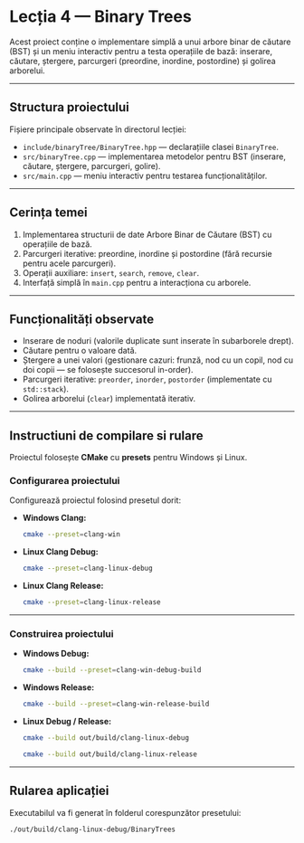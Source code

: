 # Lecția 4 — Binary Trees

Acest proiect conține o implementare simplă a unui arbore binar de căutare (BST) și un meniu interactiv pentru a testa operațiile de bază: inserare, căutare, ștergere, parcurgeri (preordine, inordine, postordine) și golirea arborelui.

---

## Structura proiectului

Fișiere principale observate în directorul lecției:

- `include/binaryTree/BinaryTree.hpp` — declarațiile clasei `BinaryTree`.
- `src/binaryTree.cpp` — implementarea metodelor pentru BST (inserare, căutare, ștergere, parcurgeri, golire).
- `src/main.cpp` — meniu interactiv pentru testarea funcționalităților.

---

## Cerința temei

1. Implementarea structurii de date Arbore Binar de Căutare (BST) cu operațiile de bază.
2. Parcurgeri iterative: preordine, inordine și postordine (fără recursie pentru acele parcurgeri).
3. Operații auxiliare: `insert`, `search`, `remove`, `clear`.
4. Interfață simplă în `main.cpp` pentru a interacționa cu arborele.

---

## Funcționalități observate

- Inserare de noduri (valorile duplicate sunt inserate în subarborele drept).
- Căutare pentru o valoare dată.
- Ștergere a unei valori (gestionare cazuri: frunză, nod cu un copil, nod cu doi copii — se folosește succesorul in-order).
- Parcurgeri iterative: `preorder`, `inorder`, `postorder` (implementate cu `std::stack`).
- Golirea arborelui (`clear`) implementată iterativ.

---

## Instructiuni de compilare si rulare

Proiectul folosește **CMake** cu **presets** pentru Windows și Linux.

### Configurarea proiectului

Configurează proiectul folosind presetul dorit:

- **Windows Clang:**
    ```bash
    cmake --preset=clang-win
    ```

- **Linux Clang Debug:**
    ```bash
    cmake --preset=clang-linux-debug
    ```

- **Linux Clang Release:**
    ```bash
    cmake --preset=clang-linux-release
    ```

---

### Construirea proiectului

- **Windows Debug:**
    ```bash
    cmake --build --preset=clang-win-debug-build
    ```

- **Windows Release:**
    ```bash
    cmake --build --preset=clang-win-release-build
    ```

- **Linux Debug / Release:**
    ```bash
    cmake --build out/build/clang-linux-debug
    ```
    ```bash
    cmake --build out/build/clang-linux-release
    ```

---

## Rularea aplicației

Executabilul va fi generat în folderul corespunzător presetului:

```bash
./out/build/clang-linux-debug/BinaryTrees
```
